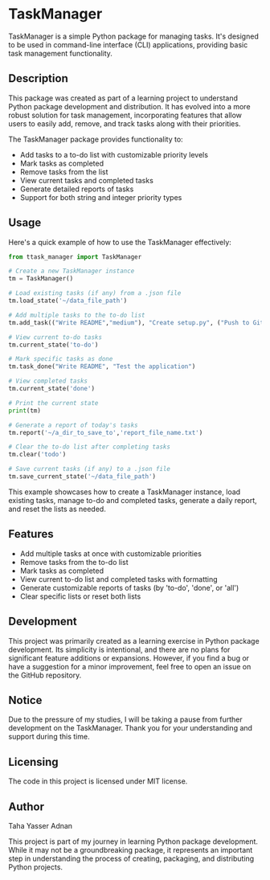 # TaskManager

TaskManager is a simple Python package for managing tasks. It's designed to be used in command-line interface (CLI) applications, providing basic task management functionality.

## Description

This package was created as part of a learning project to understand Python package development and distribution. It has evolved into a more robust solution for task management, incorporating features that allow users to easily add, remove, and track tasks along with their priorities.

The TaskManager package provides functionality to:
- Add tasks to a to-do list with customizable priority levels
- Mark tasks as completed
- Remove tasks from the list
- View current tasks and completed tasks
- Generate detailed reports of tasks
- Support for both string and integer priority types

## Usage

Here's a quick example of how to use the TaskManager effectively:

```python
from ttask_manager import TaskManager

# Create a new TaskManager instance
tm = TaskManager()

# Load existing tasks (if any) from a .json file
tm.load_state('~/data_file_path')

# Add multiple tasks to the to-do list
tm.add_task(("Write README","medium"), "Create setup.py", ("Push to GitHub","high"), "Test the application")

# View current to-do tasks
tm.current_state('to-do')

# Mark specific tasks as done
tm.task_done("Write README", "Test the application")

# View completed tasks
tm.current_state('done')

# Print the current state
print(tm)

# Generate a report of today's tasks
tm.report('~/a_dir_to_save_to','report_file_name.txt')

# Clear the to-do list after completing tasks
tm.clear('todo')

# Save current tasks (if any) to a .json file
tm.save_current_state('~/data_file_path')
```

This example showcases how to create a TaskManager instance, load existing tasks, manage to-do and completed tasks, generate a daily report, and reset the lists as needed.

## Features
- Add multiple tasks at once with customizable priorities
- Remove tasks from the to-do list
- Mark tasks as completed
- View current to-do list and completed tasks with formatting
- Generate customizable reports of tasks (by 'to-do', 'done', or 'all')
- Clear specific lists or reset both lists

## Development
This project was primarily created as a learning exercise in Python package development. Its simplicity is intentional, and there are no plans for significant feature additions or expansions. However, if you find a bug or have a suggestion for a minor improvement, feel free to open an issue on the GitHub repository.

## Notice

Due to the pressure of my studies, I will be taking a pause from further development on the TaskManager. Thank you for your understanding and support during this time.

## Licensing

The code in this project is licensed under MIT license.

## Author

Taha Yasser Adnan

This project is part of my journey in learning Python package development. While it may not be a groundbreaking package, it represents an important step in understanding the process of creating, packaging, and distributing Python projects.

